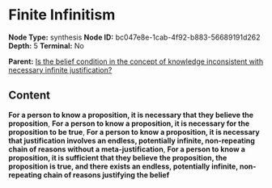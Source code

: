 # Finite Infinitism

**Node Type:** synthesis
**Node ID:** bc047e8e-1cab-4f92-b883-56689191d262
**Depth:** 5
**Terminal:** No

**Parent:** [Is the belief condition in the concept of knowledge inconsistent with necessary infinite justification?](is-the-belief-condition-in-the-concept-of-knowledge-inconsistent-with-necessary-infinite-justification-antithesis-a2f84cf8-2f25-4cf9-8780-e65c3344868f.md)

## Content

**For a person to know a proposition, it is necessary that they believe the proposition**, **For a person to know a proposition, it is necessary for the proposition to be true**, **For a person to know a proposition, it is necessary that justification involves an endless, potentially infinite, non-repeating chain of reasons without a meta-justification**, **For a person to know a proposition, it is sufficient that they believe the proposition, the proposition is true, and there exists an endless, potentially infinite, non-repeating chain of reasons justifying the belief**
